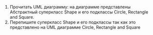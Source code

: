 1. Прочитать UML диаграмму: на диаграмме представлены Абстрактный суперкласс Shape и его подклассы Circle, Rectangle and Square. 
2. Перепишите суперкласс Shape и его подклассы так как это представлено на UML диаграмме Circle, Rectangle and Square
